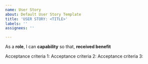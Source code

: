 ```yaml
---
name: User Story
about: Default User Story Template
title: 'USER STORY: <TITLE>'
labels: ''
assignees: ''

---
```


As a **role**,
I can **capability** so that,
**received benefit**

Acceptance criteria 1:
Acceptance criteria 2:
Acceptance criteria 3:
